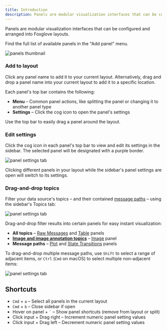 ```yaml
---
title: Introduction
description: Panels are modular visualization interfaces that can be configured and arranged into Foxglove layouts.
---
```


Panels are modular visualization interfaces that can be configured and arranged into Foxglove layouts.

Find the full list of available panels in the "Add panel" menu.

![panels thumbnail](/img/docs/visualizing/panels/thumbnail.png)

### Add to layout

Click any panel name to add it to your current layout. Alternatively, drag and drop a panel name into your current layout to add it to a specific location.

Each panel's top bar contains the following:

- **Menu** – Common panel actions, like splitting the panel or changing it to another panel type
- **Settings** – Click the cog icon to open the panel's settings

Use the top bar to easily drag a panel around the layout.

### Edit settings

Click the cog icon in each panel's top bar to view and edit its settings in the sidebar. The selected panel will be designated with a purple border.

![panel settings tab](/img/docs/visualizing/panels/settings-tab.png)

Clicking different panels in your layout while the sidebar's panel settings are open will switch to its settings.

### Drag-and-drop topics

Filter your data source's topics – and their contained [message paths](../message-path-syntax) – using the sidebar's Topics tab:


![panel settings tab](/img/docs/visualizing/panels/filter-topics.png)

Drag-and-drop filter results into certain panels for easy instant visualization:

- **All topics** – [Raw Messages](./raw-messages) and [Table](./table) panels
- **[Image and image annotation topics](./image#supported-messages)** – [Image](./image) panel
- **Message paths** – [Plot](./plot) and [State Transitions](./state-transitions) panels

To drag-and-drop multiple message paths, use `Shift` to select a range of adjacent items, or `Ctrl` (`Cmd` on macOS) to select multiple non-adjacent items:

![panel settings tab](/img/docs/visualizing/panels/multi-drag-and-drop.png)

## Shortcuts

- `Cmd` + `a` – Select all panels in the current layout
- `Cmd` + `b` – Close sidebar if open
- Hover on panel + `` ` `` – Show panel shortcuts (remove from layout or split)
- Click input + Drag right – Increment numeric panel setting values
- Click input + Drag left – Decrement numeric panel setting values
